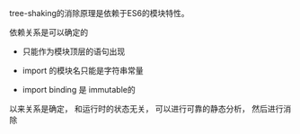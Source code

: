 tree-shaking的消除原理是依赖于ES6的模块特性。

依赖关系是可以确定的
 * 只能作为模块顶层的语句出现

 * import 的模块名只能是字符串常量

 * import binding 是 immutable的
  
以来关系是确定， 和运行时的状态无关， 可以进行可靠的静态分析， 然后进行消除
